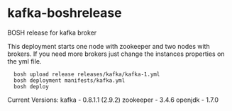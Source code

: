 kafka-boshrelease
=================

BOSH release for kafka broker

This deployment starts one node with zookeeper and two nodes with brokers. If you need more brokers just change the
instances properties on the yml file.

```
  bosh upload release releases/kafka/kafka-1.yml
  bosh deployment manifests/kafka.yml
  bosh deploy
```

Current Versions:
kafka - 0.8.1.1 (2.9.2)
zookeeper - 3.4.6
openjdk - 1.7.0
